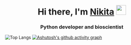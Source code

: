 <h1 align="center">Hi there, I'm <a href="https://hukumabob.github.io/" target="_blank">Nikita</a> 
<img src="https://github.com/blackcater/blackcater/raw/main/images/Hi.gif" height="32"/></h1>
<h3 align="center">Python developer and bioscientist</h3>

![Top Langs](https://github-readme-stats.vercel.app/api/top-langs/?username=HukumaBob&hide_progress=false)
[![Ashutosh's github activity graph](https://github-readme-activity-graph.vercel.app/graph?username=HukumaBob)](https://github.com/ashutosh00710/github-readme-activity-graph)
<!--
**HukumaBob/HukumaBob** is a ✨ _special_ ✨ repository because its `README.md` (this file) appears on your GitHub profile.

Here are some ideas to get you started:

- 🔭 I’m currently working on ...
- 🌱 I’m currently learning ...
- 👯 I’m looking to collaborate on ...
- 🤔 I’m looking for help with ...
- 💬 Ask me about ...
- 📫 How to reach me: ...
- 😄 Pronouns: ...
- ⚡ Fun fact: ...
-->

